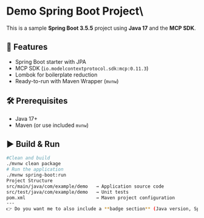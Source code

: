 # Demo Spring Boot Project\
This is a sample **Spring Boot 3.5.5** project using **Java 17** and the **MCP SDK**.
## 🚀 Features
- Spring Boot starter with JPA
- MCP SDK (`io.modelcontextprotocol.sdk:mcp:0.11.3`)
- Lombok for boilerplate reduction
- Ready-to-run with Maven Wrapper (`mvnw`)
## 🛠️ Prerequisites
- Java 17+
- Maven (or use included `mvnw`)

## ▶️ Build & Run
```bash
#Clean and build
./mvnw clean package
# Run the application
./mvnw spring-boot:run
Project Structure 
src/main/java/com/example/demo   → Application source code
src/test/java/com/example/demo   → Unit tests
pom.xml                          → Maven project configuration
---
👉 Do you want me to also include a **badge section** (Java version, Spring Boot, Maven) at the top of the README for a more professional loo

